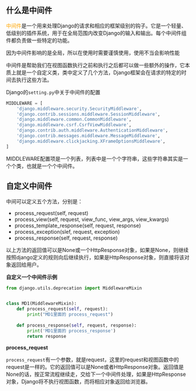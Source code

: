 ## 什么是中间件

<font color='orange'>中间件</font>是一个用来处理Django的请求和相应的框架级别的钩子。它是一个轻量、低级别的插件系统，用于在全局范围内改变Django的输入和输出。每个中间件组件都负责做一些特定的功能。

因为中间件影响的是全局，所以在使用时需要谨慎使用，使用不当会影响性能

中间件是帮助我们在视图函数执行之前和执行之后都可以做一些额外的操作，它本质上就是一个自定义类，类中定义了几个方法，Django框架会在请求的特定的时间去执行这些方法。

Django的`setting.py`中关于中间件的配置
```python
MIDDLEWARE = [
    'django.middleware.security.SecurityMiddleware',
    'django.contrib.sessions.middleware.SessionMiddleware',
    'django.middleware.common.CommonMiddleware',
    'django.middleware.csrf.CsrfViewMiddleware',
    'django.contrib.auth.middleware.AuthenticationMiddleware',
    'django.contrib.messages.middleware.MessageMiddleware',
    'django.middleware.clickjacking.XFrameOptionsMiddleware',
]
```

MIDDLEWARE配置项是一个列表，列表中是一个个字符串，这些字符串其实是一个个类，也就是一个个中间件。

## 自定义中间件

中间可以定义五个方法，分别是：
- process_request(self, request)
- process_view(self, request, view_func, view_args, view_kwargs)
- process_template_response(self, request, response)
- process_exception(slef, request, exception)
- process_response(self, request, response)

以上方法的返回值可以是None或一个HttpResponse对象，如果是None，则继续按照django定义的规则向后继续执行，如果是HttpResponse对象，则直接将该对象返回给用户。

**自定义一个中间件示例**

```python
from django.utils.deprecation import MiddlewareMixin


class MD1(MiddlewareMixin):
    def process_request(self, request):
        print("MD1里面的 process_request")
    
    def process_response(self, request, response):
        print('MD1里面的 process_response')
        return response
```

**process_request**

`process_request`有一个参数，就是request，这里的request和视图函数中的request是一样的。它的返回值可以是None或者HttpResponse对象。返回值是None的话，按正常流程继续走，交给下一个中间件处理，如果是HttpResponse对象，Django将不执行视图函数，而将相应对象返回给浏览器。

```python

```
